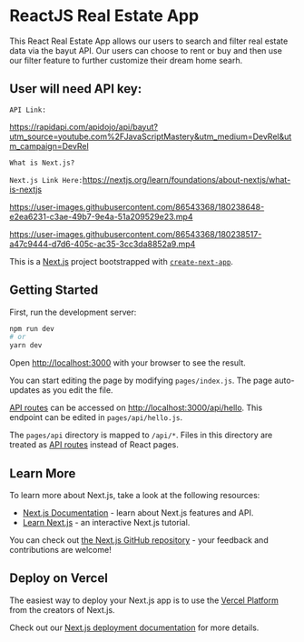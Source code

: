 # ReactJS Real Estate App 


This React Real Estate App allows our users to search and filter real estate data via the bayut API. Our users can choose to rent or buy and then use our filter feature to further customize their dream home searh. 

## User will need API key:
`API Link:`

https://rapidapi.com/apidojo/api/bayut?utm_source=youtube.com%2FJavaScriptMastery&utm_medium=DevRel&utm_campaign=DevRel

`What is Next.js?` 

`Next.js Link Here:`https://nextjs.org/learn/foundations/about-nextjs/what-is-nextjs

https://user-images.githubusercontent.com/86543368/180238648-e2ea6231-c3ae-49b7-9e4a-51a209529e23.mp4



https://user-images.githubusercontent.com/86543368/180238517-a47c9444-d7d6-405c-ac35-3cc3da8852a9.mp4



This is a [Next.js](https://nextjs.org/) project bootstrapped with [`create-next-app`](https://github.com/vercel/next.js/tree/canary/packages/create-next-app).

## Getting Started

First, run the development server:

```bash
npm run dev
# or
yarn dev
```

Open [http://localhost:3000](http://localhost:3000) with your browser to see the result.

You can start editing the page by modifying `pages/index.js`. The page auto-updates as you edit the file.

[API routes](https://nextjs.org/docs/api-routes/introduction) can be accessed on [http://localhost:3000/api/hello](http://localhost:3000/api/hello). This endpoint can be edited in `pages/api/hello.js`.

The `pages/api` directory is mapped to `/api/*`. Files in this directory are treated as [API routes](https://nextjs.org/docs/api-routes/introduction) instead of React pages.

## Learn More

To learn more about Next.js, take a look at the following resources:

- [Next.js Documentation](https://nextjs.org/docs) - learn about Next.js features and API.
- [Learn Next.js](https://nextjs.org/learn) - an interactive Next.js tutorial.

You can check out [the Next.js GitHub repository](https://github.com/vercel/next.js/) - your feedback and contributions are welcome!

## Deploy on Vercel

The easiest way to deploy your Next.js app is to use the [Vercel Platform](https://vercel.com/new?utm_medium=default-template&filter=next.js&utm_source=create-next-app&utm_campaign=create-next-app-readme) from the creators of Next.js.

Check out our [Next.js deployment documentation](https://nextjs.org/docs/deployment) for more details.
